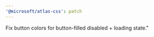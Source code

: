 ```yaml
---
'@microsoft/atlas-css': patch
---
```


Fix button colors for button-filled disabled + loading state."
